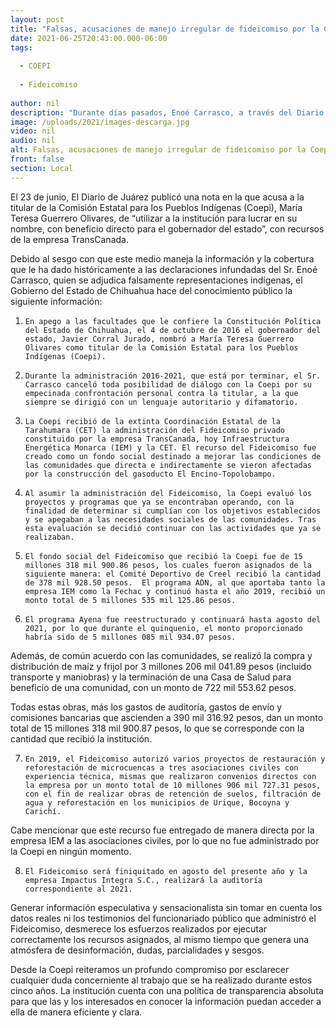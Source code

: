 ```yaml
---
layout: post
title: "Falsas, acusaciones de manejo irregular de fideicomiso por la Coepi"
date: 2021-06-25T20:43:00.000-06:00
tags:
  
  - COEPI
  
  - Fideicomiso
  
author: nil
description: "Durante días pasados, Enoé Carrasco, a través del Diario de Juárez, presentó información falsa acerca del manejo de recursos destinados a comunidades indígenas serranas"
image: /uploads/2021/images-descarga.jpg
video: nil
audio: nil
alt: Falsas, acusaciones de manejo irregular de fideicomiso por la Coepi
front: false
section: Local
---
```


El 23 de junio, El Diario de Juárez publicó una nota en la que acusa a la titular de la Comisión Estatal para los Pueblos Indígenas (Coepi), María Teresa Guerrero Olivares, de “utilizar a la institución para lucrar en su nombre, con beneficio directo para el gobernador del estado”, con recursos de la empresa TransCanada.

 

Debido al sesgo con que este medio maneja la información y la cobertura que le ha dado históricamente a las declaraciones infundadas del Sr. Enoé Carrasco, quien se adjudica falsamente representaciones indígenas, el Gobierno del Estado de Chihuahua hace del conocimiento público la siguiente información:

 

1.     En apego a las facultades que le confiere la Constitución Política del Estado de Chihuahua, el 4 de octubre de 2016 el gobernador del estado, Javier Corral Jurado, nombró a María Teresa Guerrero Olivares como titular de la Comisión Estatal para los Pueblos Indígenas (Coepi).

 

2.     Durante la administración 2016-2021, que está por terminar, el Sr. Carrasco canceló toda posibilidad de diálogo con la Coepi por su empecinada confrontación personal contra la titular, a la que siempre se dirigió con un lenguaje autoritario y difamatorio.

 

3.     La Coepi recibió de la extinta Coordinación Estatal de la Tarahumara (CET) la administración del Fideicomiso privado constituido por la empresa TransCanada, hoy Infraestructura Energética Monarca (IEM) y la CET. El recurso del Fideicomiso fue creado como un fondo social destinado a mejorar las condiciones de las comunidades que directa e indirectamente se vieron afectadas por la construcción del gasoducto El Encino-Topolobampo.

 

4.     Al asumir la administración del Fideicomiso, la Coepi evaluó los proyectos y programas que ya se encontraban operando, con la finalidad de determinar si cumplían con los objetivos establecidos y se apegaban a las necesidades sociales de las comunidades. Tras esta evaluación se decidió continuar con las actividades que ya se realizaban.

 

5.     El fondo social del Fideicomiso que recibió la Coepi fue de­­­­ 15 millones 318 mil 900.86 pesos, los cuales fueron asignados de la siguiente manera: el Comité Deportivo de Creel recibió la cantidad de 378 mil 928.50 pesos.  El programa ADN, al que aportaba tanto la empresa IEM como la Fechac y continuó hasta el año 2019, recibió un monto total de 5 millones 535 mil 125.86 pesos.

 

6.     El programa Ayena fue reestructurado y continuará hasta agosto del 2021, por lo que durante el quinquenio, el monto proporcionado habría sido de 5 millones 085 mil 934.07 pesos.

Además, de común acuerdo con las comunidades, se realizó la compra y distribución de maíz y frijol por 3 millones 206 mil 041.89 pesos (incluido transporte y maniobras) y la terminación de una Casa de Salud para beneficio de una comunidad, con un monto de 722 mil 553.62 pesos.

Todas estas obras, más los gastos de auditoría, gastos de envío y comisiones bancarias que ascienden a 390 mil 316.92 pesos, dan un monto total de 15 millones 318 mil 900.87 pesos, lo que se corresponde con la cantidad que recibió la institución.

 

7.     En 2019, el Fideicomiso autorizó varios proyectos de restauración y reforestación de microcuencas a tres asociaciones civiles con experiencia técnica, mismas que realizaron convenios directos con la empresa por un monto total de 10 millones 906 mil 727.31 pesos, con el fin de realizar obras de retención de suelos, filtración de agua y reforestación en los municipios de Urique, Bocoyna y Carichí.

Cabe mencionar que este recurso fue entregado de manera directa por la empresa IEM a las asociaciones civiles, por lo que no fue administrado por la Coepi en ningún momento.

 

8.     El Fideicomiso será finiquitado en agosto del presente año y la empresa Impactus Integra S.C., realizará la auditoría correspondiente al 2021.

Generar información especulativa y sensacionalista sin tomar en cuenta los datos reales ni los testimonios del funcionariado público que administró el Fideicomiso, desmerece los esfuerzos realizados por ejecutar correctamente los recursos asignados, al mismo tiempo que genera una atmósfera de desinformación, dudas, parcialidades y sesgos.

 

Desde la Coepi reiteramos un profundo compromiso por esclarecer cualquier duda concerniente al trabajo que se ha realizado durante estos cinco años. La institución cuenta con una política de transparencia absoluta para que las y los interesados en conocer la información puedan acceder a ella de manera eficiente y clara.